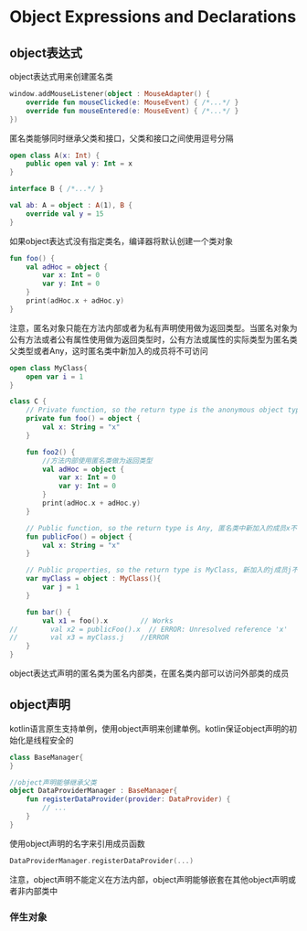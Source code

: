 # Object Expressions and Declarations
## object表达式
object表达式用来创建匿名类

```kotlin
window.addMouseListener(object : MouseAdapter() {
    override fun mouseClicked(e: MouseEvent) { /*...*/ }
    override fun mouseEntered(e: MouseEvent) { /*...*/ }
})
```

匿名类能够同时继承父类和接口，父类和接口之间使用逗号分隔

```kotlin
open class A(x: Int) {
    public open val y: Int = x
}

interface B { /*...*/ }

val ab: A = object : A(1), B {
    override val y = 15
}
```

如果object表达式没有指定类名，编译器将默认创建一个类对象

```kotlin
fun foo() {
    val adHoc = object {
        var x: Int = 0
        var y: Int = 0
    }
    print(adHoc.x + adHoc.y)
}
```

注意，匿名对象只能在方法内部或者为私有声明使用做为返回类型。当匿名对象为公有方法或者公有属性使用做为返回类型时，公有方法或属性的实际类型为匿名类父类型或者Any，这时匿名类中新加入的成员将不可访问

```kotlin
open class MyClass{
    open var i = 1
}

class C {
    // Private function, so the return type is the anonymous object type
    private fun foo() = object {
        val x: String = "x"
    }

    fun foo2() {
        //方法内部使用匿名类做为返回类型
        val adHoc = object {
            var x: Int = 0
            var y: Int = 0
        }
        print(adHoc.x + adHoc.y)
    }

    // Public function, so the return type is Any, 匿名类中新加入的成员x不能被访问
    fun publicFoo() = object {
        val x: String = "x"
    }

    // Public properties, so the return type is MyClass, 新加入的j成员j不能被访问
    var myClass = object : MyClass(){
        var j = 1
    }

    fun bar() {
        val x1 = foo().x        // Works
//        val x2 = publicFoo().x  // ERROR: Unresolved reference 'x'
//        val x3 = myClass.j    //ERROR
    }
}
```

object表达式声明的匿名类为匿名内部类，在匿名类内部可以访问外部类的成员

## object声明
kotlin语言原生支持单例，使用object声明来创建单例。kotlin保证object声明的初始化是线程安全的

```kotlin
class BaseManager{
}

//object声明能够继承父类
object DataProviderManager : BaseManager{
    fun registerDataProvider(provider: DataProvider) {
        // ...
    }
}
```

使用object声明的名字来引用成员函数

```kotlin
DataProviderManager.registerDataProvider(...)
```

注意，object声明不能定义在方法内部，object声明能够嵌套在其他object声明或者非内部类中

### 伴生对象





